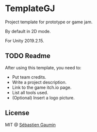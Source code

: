 # TemplateGJ
Project template for prototype or game jam.

By default in 2D mode.

For Unity 2019.2.15.

## TODO Readme
After using this template, you need to:
- Put team credits.
- Write a project description.
- Link to the game itch.io page.
- List all tools used.
- (Optional) Insert a logo picture.

## License
MIT @ [Sébastien Gaumin](https://github.com/sgaumin)

